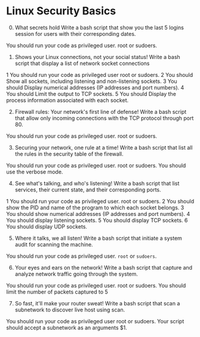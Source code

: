 # Linux Security Basics

0. What secrets hold
Write a bash script that show you the last 5 logins session for users with their corresponding dates.

You should run your code as privileged user. root or sudoers.


1. Shows your Linux connections, not your social status!
Write a bash script that display a list of network socket connections

1 You should run your code as privileged user root or sudoers.
2 You should Show all sockets, including listening and non-listening sockets.
3 You should Display numerical addresses (IP addresses and port numbers).
4 You should Limit the output to TCP sockets.
5 You should Display the process information associated with each socket.


2. Firewall rules: Your network's first line of defense!
Write a bash script that allow only incoming connections with the TCP protocol through port 80.

You should run your code as privileged user. root or sudoers.



3. Securing your network, one rule at a time!
Write a bash script that list all the rules in the security table of the firewall.

You should run your code as privileged user. root or sudoers.
You should use the verbose mode.



4. See what's talking, and who's listening!
Write a bash script that list services, their current state, and their corresponding ports.

1 You should run your code as privileged user. root or sudoers.
2 You should show the PID and name of the program to which each socket belongs.
3 You should show numerical addresses (IP addresses and port numbers).
4 You should display listening sockets.
5 You should display TCP sockets.
6 You should display UDP sockets.




5. Where it talks, we all listen!
Write a bash script that initiate a system audit for scanning the machine.

You should run your code as privileged user. `root` or `sudoers`.




6. Your eyes and ears on the network!
Write a bash script that capture and analyze network traffic going through the system.

You should run your code as privileged user. root or sudoers.
You should limit the number of packets captured to 5





7. So fast, it'll make your router sweat!
Write a bash script that scan a subnetwork to discover live host using scan.

You should run your code as privileged user root or sudoers.
Your script should accept a subnetwork as an arguments $1.